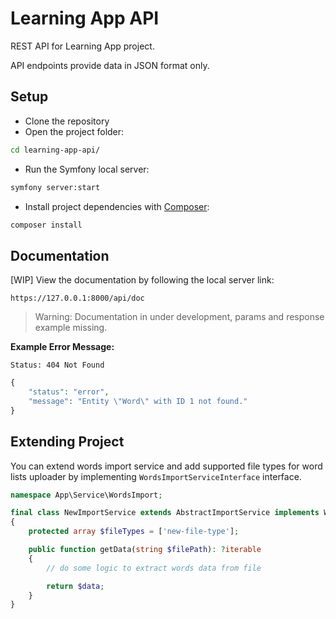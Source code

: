 Learning App API
===============

REST API for Learning App project.

API endpoints provide data in JSON format only.

Setup
------------

* Clone the repository
* Open the project folder:
```bash
cd learning-app-api/
```

* Run the Symfony local server:
```bash
symfony server:start
```

* Install project dependencies with [Composer](https://getcomposer.org/):
```bash
composer install
```

Documentation
-------------

[WIP] View the documentation by following the local server link:
```
https://127.0.0.1:8000/api/doc
```
>  Warning: Documentation in under development, params and response example missing.

**Example Error Message:**

```
Status: 404 Not Found
```
```php
{
    "status": "error",
    "message": "Entity \"Word\" with ID 1 not found."
}
```

Extending Project
-----

You can extend words import service and add supported file types for word lists uploader by implementing `WordsImportServiceInterface` interface.

```php
namespace App\Service\WordsImport;

final class NewImportService extends AbstractImportService implements WordsImportServiceInterface
{
    protected array $fileTypes = ['new-file-type'];

    public function getData(string $filePath): ?iterable
    {
        // do some logic to extract words data from file

        return $data;
    }
}
```